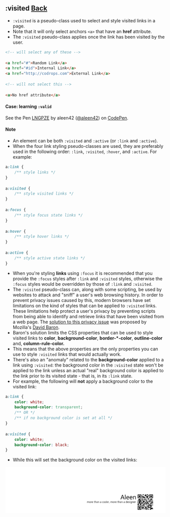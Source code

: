 ## :visited [**Back**](./../pseudoClass.md)

- `:visited` is a pseudo-class used to select and style visited links in a page.
- Note that it will only select anchors `<a>` that have an **href** attribute.
- The `:visited` pseudo-class applies once the link has been visited by the user.

```html
<!-- will select any of these -->

<a href="#">Random Link</a>
<a href="#id">Internal Link</a>
<a href="http://codrops.com">External Link</a>

<!-- will not select this -->

<a>No href attribute</a>
```

#### Case: learning `:valid`

<p data-height="266" data-theme-id="21735" data-slug-hash="LNGPZE" data-default-tab="result" data-user="aleen42" class="codepen">See the Pen <a href="http://codepen.io/aleen42/pen/LNGPZE/">LNGPZE</a> by aleen42 (<a href="http://codepen.io/aleen42">@aleen42</a>) on <a href="http://codepen.io">CodePen</a>.</p>
<script async src="//assets.codepen.io/assets/embed/ei.js"></script>

#### Note

- An element can be both `:visited` and `:active` (or `:link` and `:active`).
- When the four link styling pseudo-classes are used, they are preferably used in the following order: `:link`, `:visited`, `:hover`, and `:active`. For example:

```css
a:link {
    /** style links */
}

a:visited {
    /** style visited links */
}

a:focus {
    /** style focus state links */
}

a:hover {
    /** style hover links */
}

a:active {
    /** style active state links */
}
```

- When you're styling **links** using `:focus` it is recommended that you provide the `:focus` styles after `:link` and `:visited` styles, otherwise the `:focus` styles would be overridden by those of `:link` and `:visited`.
- The `:visited` pseudo-class can, along with some scripting, be used by websites to attack and "sniff" a user's web browsing history. In order to prevent privacy issues caused by this, modern browsers have set limitations on the kind of styles that can be applied to `:visited` links. These limitations help protect a user's privacy by preventing scripts from being able to identify and retrieve links that have been visited from a web page. The [solution to this privacy issue](http://dbaron.org/mozilla/visited-privacy) was proposed by Mozilla's [David Baron](http://dbaron.org/).
- Baron's solution limits the CSS properties that can be used to style visited links to **color**, **background-color**, **border-*-color**, **outline-color** and, **column-rule-color.**
- This means that the above properties are the only properties you can use to style `:visited` links that would actually work.
- There's also an "anomaly" related to the **background-color** applied to a link using `:visited`: the background color in the `:visited` state won't be applied to the link unless an actual "real" background color is applied to the link prior to its visited state - that is, in its `:link` state.
- For example, the following will **not** apply a background color to the visited link:

```css
a:link {
    color: white;
    background-color: transparent; 
    /** OR */
    /** if no background color is set at all */
}

a:visited {
    color: white;
    background-color: black;
}
```

- While this will set the background color on the visited links:

<a href="http://aleen42.github.io/" target="_blank" ><img src="./../../../pic/tail.gif"></a>